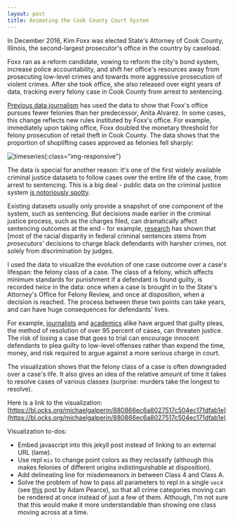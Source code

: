 ```yaml
---
layout: post
title: Animating the Cook County Court System
---
```


In December 2016, Kim Foxx was elected State's Attorney of Cook County, Illinois, the second-largest prosecutor's office in the country by caseload. 

Foxx ran as a reform candidate, vowing to reform the city's bond system, increase police accountability, and shift her office's resources away from prosecuting low-level crimes and towards more aggressive prosecution of violent crimes. After she took office, she also released over eight years of data, tracking every felony case in Cook County from arrest to sentencing.

[Previous data journalism](https://pudding.cool/2019/10/prosecutors/) has used the data to show that Foxx's office pursues fewer felonies than her predecessor, Anita Alvarez. In some cases, this change reflects new rules instituted by Foxx's office. For example, immediately upon taking office, Foxx doubled the monetary threshold for felony prosecution of retail theft in Cook County. The data shows that the proportion of shoplifting cases approved as felonies fell sharply:

![timeseries](https://i.ibb.co/mzSz8xK/shoplifting-ratio.png){:class="img-responsive"}

The data is special for another reason: it's one of the first widely available criminal justice datasets to follow cases over the entire life of the case, from arrest to sentencing. This is a big deal - public data on the criminal justice system [is notoriously spotty](https://www.theatlantic.com/politics/archive/2015/05/what-we-dont-know-about-mass-incarceration/394520/). 

Existing datasets usually only provide a snapshot of one component of the system, such as sentencing. But decisions made earlier in the criminal justice process, such as the charges filed, can dramatically affect sentencing outcomes at the end - for example, [research](https://repository.law.umich.edu/cgi/viewcontent.cgi?article=2413&context=articles) has shown that [most of the racial disparity in federal criminal sentences stems from *prosecutors'* decisions to charge black defendants with harsher crimes, not solely from discrimination by judges.

I used the data to visualize the evolution of one case outcome over a case's lifespan: the felony class of a case. The class of a felony, which affects minimum standards for punishment if a defendant is found guilty, is recorded *twice* in the data: once when a case is brought in to the State's Attorney's Office for Felony Review, and once at disposition, when a decision is reached. The process between these two points can take years, and can have huge consequences for defendants' lives. 

For example, [journalists](https://www.theatlantic.com/magazine/archive/2017/09/innocence-is-irrelevant/534171/) and [academics](https://digitalcommons.law.yale.edu/cgi/viewcontent.cgi?article=7446&context=ylj) alike have argued that guilty pleas, the method of resolution of over 95 percent of cases, can threaten justice. The risk of losing a case that goes to trial can encourage innocent defendants to plea guilty to low-level offenses rather than expend the time, money, and risk required to argue against a more serious charge in court.

The visualization shows that the felony class of a case is often downgraded over a case's life. It also gives an idea of the relative amount of time it takes to resolve cases of various classes (surprise: murders take the longest to resolve).

Here is a link to the visualization: [https://bl.ocks.org/michaelgalperin/880866ec6a8027517c504ec171dfab1e](https://bl.ocks.org/michaelgalperin/880866ec6a8027517c504ec171dfab1e)

<div id='graph'></div>

Visualization to-dos:
- Embed javascript into this jekyll post instead of linking to an external URL (lame).
- Use repl `mix` to change point colors as they reclassify (although this makes felonies of different origins indistinguishable at disposition).
- Add delineating line for misdemeanors in between Class 4 and Class A.
- Solve the problem of how to pass all parameters to repl in a single `vec4` (see [this](https://bl.ocks.org/1wheel/9b3bcc4ce8266913c0a0ddd4120a41de) post by Adam Pearce), so that all crime categories moving can be rendered at once instead of just a few of them. Although, I'm not sure that this would make it more understandable than showing one class moving across at a time.
